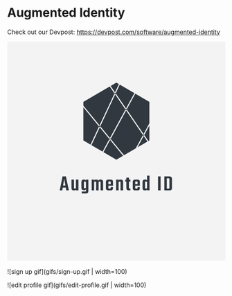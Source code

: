 # Augmented Identity

Check out our Devpost: https://devpost.com/software/augmented-identity

[![image link](https://github.com/EdwardLu2018/augmented-identity/blob/master/logo/logo.png)](https://www.youtube.com/watch?v=DOVoh9fPK0s)

![sign up gif](gifs/sign-up.gif | width=100)

![edit profile gif](gifs/edit-profile.gif | width=100)
